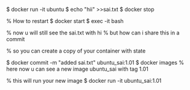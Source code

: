 

<!-- create ubuntu image -->
$ docker run -it ubuntu
$ echo "hii" >>sai.txt
$ docker stop <ID>

% How to restart 
$ docker start <ID>
$ exec -it <ID> bash

% now u will still see the sai.txt with hi 
% but how can i share this in a commit 

% so you can create a copy of your container with state 

$ docker commit -m "added sai.txt" <ID> ubuntu_sai:1.01
$ docker images 
% here now u can see a new image ubuntu_sai with tag 1.01

% this will run your new image
$ docker run -it ubuntu_sai:1.01
